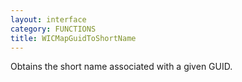 ```yaml
---
layout: interface
category: FUNCTIONS
title: WICMapGuidToShortName
---
```


Obtains the short name associated with a given GUID.
